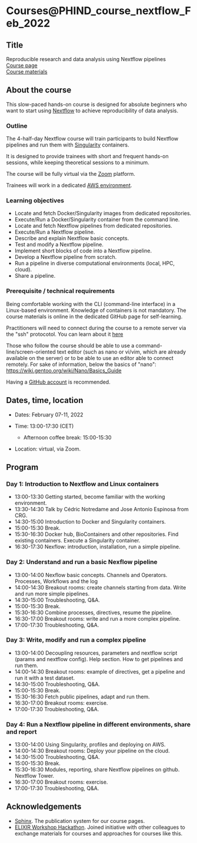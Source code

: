 # Courses@PHIND_course_nextflow_Feb_2022

## Title

Reproducible research and data analysis using Nextflow pipelines
<br>
[Course page](https://phindaccess.org/index.php/services-page/upcoming-events/88-linux-containers-nextflow-for-reproducible-research-and-open-science-february-7th-11th-2022)
<br>
[Course materials](https://biocorecrg.github.io/PHIND_course_nextflow_Feb_2022/docs/)


## About the course

This slow-paced hands-on course is designed for absolute beginners who want to start using [Nextflow](https://www.nextflow.io) to achieve reproducibility of data analysis. 

### Outline

The 4-half-day Nextflow course will train participants to build Nextflow pipelines and run them with [Singularity](https://sylabs.io/singularity/)  containers.

It is designed to provide trainees with short and frequent hands-on sessions, while keeping theoretical sessions to a minimum.

The course will be fully virtual via the [Zoom](https://zoom.us/) platform.

Trainees will work in a dedicated [AWS environment](https://en.wikipedia.org/wiki/AWS).


### Learning objectives

* Locate and fetch Docker/Singularity images from dedicated repositories.
* Execute/Run a Docker/Singularity container from the command line.
* Locate and fetch Nextflow pipelines from dedicated repositories.
* Execute/Run a Nextflow pipeline.
* Describe and explain Nextflow basic concepts.
* Test and modify a Nextflow pipeline.
* Implement short blocks of code into a Nextflow pipeline.
* Develop a Nextflow pipeline from scratch.
* Run a pipeline in diverse computational environments (local, HPC, cloud).
* Share a pipeline.

### Prerequisite / technical requirements

Being comfortable working with the CLI (command-line interface) in a Linux-based environment.
Knowledge of containers is not mandatory. The course materials is online in the dedicated GitHub page for self-learning.

Practitioners will need to connect during the course to a remote server via the "ssh" protocotol. You can learn about it [here](https://www.hostinger.com/tutorials/ssh-tutorial-how-does-ssh-work)

Those who follow the course should be able to use a command-line/screen-oriented text editor (such as nano or vi/vim, which are already available on the server) or to be able to use an editor able to connect remotely. For sake of information, below the basics of "nano":
https://wiki.gentoo.org/wiki/Nano/Basics_Guide

Having a [GitHub account](https://github.com/join) is recommended. 

## Dates, time, location

* Dates: February 07-11, 2022

* Time: 13:00-17:30 (CET)
  * Afternoon coffee break: 15:00-15:30

* Location: virtual, via Zoom.

## Program

### Day 1: Introduction to Nextflow and Linux containers

* 13:00-13:30 Getting started, become familiar with the working environment.
* 13:30-14:30 Talk by Cédric Notredame and Jose Antonio Espinosa from CRG.
* 14:30-15:00 Introduction to Docker and Singularity containers.
* 15:00-15:30 Break.
* 15:30-16:30 Docker hub, BioContainers and other repositories. Find existing containers. Execute a Singularity container. 
* 16:30-17:30 Nexflow: introduction, installation, run a simple pipeline. 


### Day 2: Understand and run a basic Nexflow pipeline

* 13:00-14:00 Nexflow basic concepts. Channels and Operators. Processes, Workflows and the log
* 14:00-14:30 Breakout rooms: create channels starting from data. Write and run more simple pipelines.
* 14:30-15:00 Troubleshooting, Q&A.
* 15:00-15:30 Break.
* 15:30-16:30 Combine processes, directives, resume the pipeline.
* 16:30-17:00 Breakout rooms: write and run a more complex pipeline.
* 17:00-17:30 Troubleshooting, Q&A.  

### Day 3: Write, modify and run a complex pipeline 

* 13:00-14:00 Decoupling resources, parameters and nextflow script (params and nextflow config). Help section. How to get pipelines and run them.
* 14:00-14:30 Breakout rooms: example of directives, get a pipeline and run it with a test dataset.
* 14:30-15:00 Troubleshooting, Q&A.
* 15:00-15:30 Break.
* 15:30-16:30 Fetch public pipelines, adapt and run them. 
* 16:30-17:00 Breakout rooms: exercise.
* 17:00-17:30 Troubleshooting, Q&A. 

### Day 4: Run a Nextflow pipeline in different environments, share and report

* 13:00-14:00 Using Singularity, profiles and deploying on AWS. 
* 14:00-14:30 Breakout rooms: Deploy your pipeline on the cloud. 
* 14:30-15:00 Troubleshooting, Q&A.
* 15:00-15:30 Break.
* 15:30-16:30 Modules, reporting, share Nextflow pipelines on github. Nextflow Tower.
* 16:30-17:00 Breakout rooms: exercise. 
* 17:00-17:30 Troubleshooting, Q&A.  



## Acknowledgements

* [Sphinx](https://www.sphinx-doc.org/). The publication system for our course pages.
* [ELIXIR Workshop Hackathon](https://github.com/vibbits/containers-workflow-hackathon). Joined initiative with other colleagues to exchange materials for courses and approaches for courses like this.
